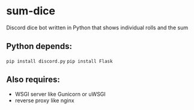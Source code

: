 # sum-dice
 Discord dice bot written in Python that shows individual rolls and the sum

## Python depends:
`pip install discord.py`
`pip install Flask`

## Also requires:
- WSGI server like Gunicorn or uWSGI
- reverse proxy like nginx
